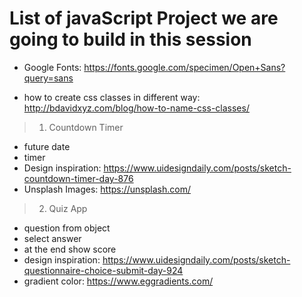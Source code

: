 # List of javaScript Project we are going to build in this session

- Google Fonts: <https://fonts.google.com/specimen/Open+Sans?query=sans>

- how to create css classes in different way: <http://bdavidxyz.com/blog/how-to-name-css-classes/>


> 1. Countdown Timer

- future date
- timer
- Design inspiration: <https://www.uidesigndaily.com/posts/sketch-countdown-timer-day-876>
- Unsplash Images: <https://unsplash.com/>

> 2. Quiz App

- question from object
- select answer
- at the end show score
- design inspiration: <https://www.uidesigndaily.com/posts/sketch-questionnaire-choice-submit-day-924>
- gradient color: <https://www.eggradients.com/>
